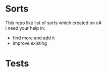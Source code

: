 # Sorts
This repo like list of sorts which created on c# \
I need your help in:
- find more and add it
- improve existing 
# Tests

